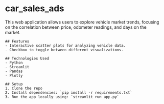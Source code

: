 # car_sales_ads
This web application allows users to explore vehicle market trends, focusing on the correlation between price, odometer readings, and days on the market.

    ## Features
    - Interactive scatter plots for analyzing vehicle data.
    - Checkbox to toggle between different visualizations.

    ## Technologies Used
    - Python
    - Streamlit
    - Pandas
    - Plotly

    ## Setup
    1. Clone the repo
    2. Install dependencies: `pip install -r requirements.txt`
    3. Run the app locally using: `streamlit run app.py`